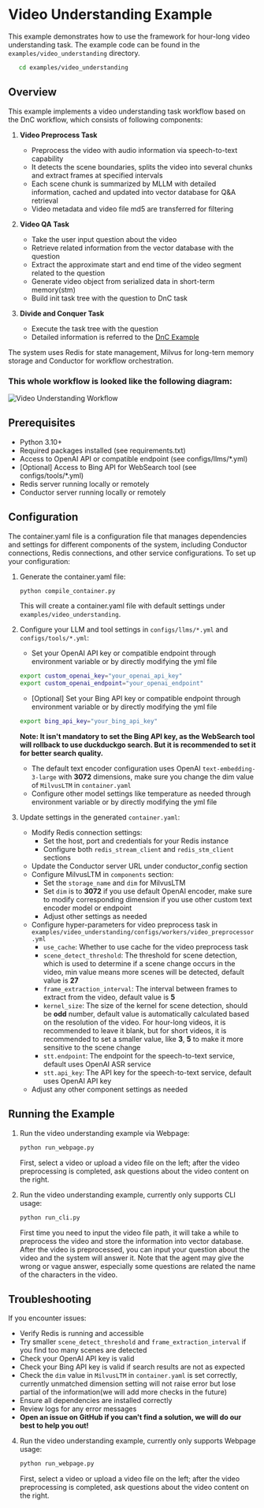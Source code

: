 # Video Understanding Example

This example demonstrates how to use the framework for hour-long video understanding task. The example code can be found in the `examples/video_understanding` directory.

```bash
   cd examples/video_understanding
```

## Overview

This example implements a video understanding task workflow based on the DnC workflow, which consists of following components:

1. **Video Preprocess Task**
   - Preprocess the video with audio information via speech-to-text capability
   - It detects the scene boundaries, splits the video into several chunks and extract frames at specified intervals
   - Each scene chunk is summarized by MLLM with detailed information, cached and updated into vector database for Q&A retrieval
   - Video metadata and video file md5 are transferred for filtering

2. **Video QA Task**
   - Take the user input question about the video
   - Retrieve related information from the vector database with the question
   - Extract the approximate start and end time of the video segment related to the question
   - Generate video object from serialized data in short-term memory(stm)
   - Build init task tree with the question to DnC task

3. **Divide and Conquer Task**
   - Execute the task tree with the question
   - Detailed information is referred to the [DnC Example](./DnC.md#overview)

The system uses Redis for state management, Milvus for long-tern memory storage and Conductor for workflow orchestration.

### This whole workflow is looked like the following diagram:

![Video Understanding Workflow](./docs/images/video_understanding_workflow_diagram.png)

## Prerequisites

- Python 3.10+
- Required packages installed (see requirements.txt)
- Access to OpenAI API or compatible endpoint (see configs/llms/*.yml)
- [Optional] Access to Bing API for WebSearch tool (see configs/tools/*.yml)
- Redis server running locally or remotely
- Conductor server running locally or remotely

## Configuration

The container.yaml file is a configuration file that manages dependencies and settings for different components of the system, including Conductor connections, Redis connections, and other service configurations. To set up your configuration:

1. Generate the container.yaml file:
   ```bash
   python compile_container.py
   ```
   This will create a container.yaml file with default settings under `examples/video_understanding`.


2. Configure your LLM and tool settings in `configs/llms/*.yml` and `configs/tools/*.yml`:
   - Set your OpenAI API key or compatible endpoint through environment variable or by directly modifying the yml file
   ```bash
   export custom_openai_key="your_openai_api_key"
   export custom_openai_endpoint="your_openai_endpoint"
   ```
   - [Optional] Set your Bing API key or compatible endpoint through environment variable or by directly modifying the yml file
   ```bash
   export bing_api_key="your_bing_api_key"
   ```
   **Note: It isn't mandatory to set the Bing API key, as the WebSearch tool will rollback to use duckduckgo search. But it is recommended to set it for better search quality.**
   - The default text encoder configuration uses OpenAI `text-embedding-3-large` with **3072** dimensions, make sure you change the dim value of `MilvusLTM` in `container.yaml`
   - Configure other model settings like temperature as needed through environment variable or by directly modifying the yml file

3. Update settings in the generated `container.yaml`:
   - Modify Redis connection settings:
     - Set the host, port and credentials for your Redis instance
     - Configure both `redis_stream_client` and `redis_stm_client` sections
   - Update the Conductor server URL under conductor_config section
   - Configure MilvusLTM in `components` section:
     - Set the `storage_name` and `dim` for MilvusLTM
     - Set `dim` is to **3072** if you use default OpenAI encoder, make sure to modify corresponding dimension if you use other custom text encoder model or endpoint 
     - Adjust other settings as needed
   - Configure hyper-parameters for video preprocess task in `examples/video_understanding/configs/workers/video_preprocessor.yml`
     - `use_cache`: Whether to use cache for the video preprocess task
     - `scene_detect_threshold`: The threshold for scene detection, which is used to determine if a scene change occurs in the video, min value means more scenes will be detected, default value is **27**
     - `frame_extraction_interval`: The interval between frames to extract from the video, default value is **5**
     - `kernel_size`: The size of the kernel for scene detection, should be **odd** number, default value is automatically calculated based on the resolution of the video. For hour-long videos, it is recommended to leave it blank, but for short videos, it is recommended to set a smaller value, like **3**, **5** to make it more sensitive to the scene change
     - `stt.endpoint`: The endpoint for the speech-to-text service, default uses OpenAI ASR service
     - `stt.api_key`: The API key for the speech-to-text service, default uses OpenAI API key
   - Adjust any other component settings as needed

## Running the Example

1. Run the video understanding example via Webpage:

   ```bash
   python run_webpage.py
   ```

   First, select a video or upload a video file on the left; after the video preprocessing is completed, ask questions about the video content on the right.


2. Run the video understanding example, currently only supports CLI usage:

   ```bash
   python run_cli.py
   ```

   First time you need to input the video file path, it will take a while to preprocess the video and store the information into vector database.
   After the video is preprocessed, you can input your question about the video and the system will answer it. Note that the agent may give the wrong or vague answer, especially some questions are related the name of the characters in the video.

## Troubleshooting

If you encounter issues:
- Verify Redis is running and accessible
- Try smaller `scene_detect_threshold` and `frame_extraction_interval` if you find too many scenes are detected
- Check your OpenAI API key is valid
- Check your Bing API key is valid if search results are not as expected
- Check the `dim` value in `MilvusLTM` in `container.yaml` is set correctly, currently unmatched dimension setting will not raise error but lose partial of the information(we will add more checks in the future)
- Ensure all dependencies are installed correctly
- Review logs for any error messages
- **Open an issue on GitHub if you can't find a solution, we will do our best to help you out!**


4. Run the video understanding example, currently only supports Webpage usage:

   ```bash
   python run_webpage.py
   ```

   First, select a video or upload a video file on the left; after the video preprocessing is completed, ask questions about the video content on the right.
